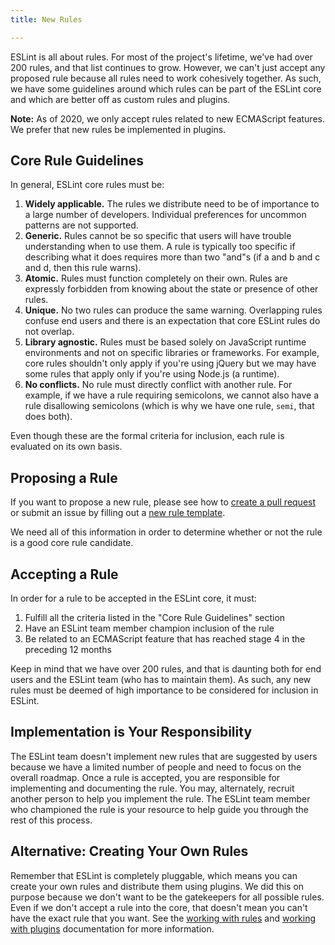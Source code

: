 ```yaml
---
title: New Rules

---
```


ESLint is all about rules. For most of the project's lifetime, we've had over 200 rules, and that list continues to grow. However, we can't just accept any proposed rule because all rules need to work cohesively together. As such, we have some guidelines around which rules can be part of the ESLint core and which are better off as custom rules and plugins.

**Note:** As of 2020, we only accept rules related to new ECMAScript features. We prefer that new rules be implemented in plugins.

## Core Rule Guidelines

In general, ESLint core rules must be:

1. **Widely applicable.** The rules we distribute need to be of importance to a large number of developers. Individual preferences for uncommon patterns are not supported.
1. **Generic.** Rules cannot be so specific that users will have trouble understanding when to use them. A rule is typically too specific if describing what it does requires more than two "and"s (if a and b and c and d, then this rule warns).
1. **Atomic.** Rules must function completely on their own. Rules are expressly forbidden from knowing about the state or presence of other rules.
1. **Unique.** No two rules can produce the same warning. Overlapping rules confuse end users and there is an expectation that core ESLint rules do not overlap.
1. **Library agnostic.** Rules must be based solely on JavaScript runtime environments and not on specific libraries or frameworks. For example, core rules shouldn't only apply if you're using jQuery but we may have some rules that apply only if you're using Node.js (a runtime).
1. **No conflicts.** No rule must directly conflict with another rule. For example, if we have a rule requiring semicolons, we cannot also have a rule disallowing semicolons (which is why we have one rule, `semi`, that does both).

Even though these are the formal criteria for inclusion, each rule is evaluated on its own basis.

## Proposing a Rule

If you want to propose a new rule, please see how to [create a pull request](pull-requests) or submit an issue by filling out a [new rule template](https://github.com/eslint/eslint/issues/new/choose).

We need all of this information in order to determine whether or not the rule is a good core rule candidate.

## Accepting a Rule

In order for a rule to be accepted in the ESLint core, it must:

1. Fulfill all the criteria listed in the "Core Rule Guidelines" section
1. Have an ESLint team member champion inclusion of the rule
1. Be related to an ECMAScript feature that has reached stage 4 in the preceding 12 months

Keep in mind that we have over 200 rules, and that is daunting both for end users and the ESLint team (who has to maintain them). As such, any new rules must be deemed of high importance to be considered for inclusion in ESLint.

## Implementation is Your Responsibility

The ESLint team doesn't implement new rules that are suggested by users because we have a limited number of people and need to focus on the overall roadmap. Once a rule is accepted, you are responsible for implementing and documenting the rule. You may, alternately, recruit another person to help you implement the rule. The ESLint team member who championed the rule is your resource to help guide you through the rest of this process.

## Alternative: Creating Your Own Rules

Remember that ESLint is completely pluggable, which means you can create your own rules and distribute them using plugins. We did this on purpose because we don't want to be the gatekeepers for all possible rules. Even if we don't accept a rule into the core, that doesn't mean you can't have the exact rule that you want. See the [working with rules](../working-with-rules) and [working with plugins](../working-with-plugins) documentation for more information.

